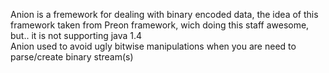 Anion is a fremework for dealing with binary encoded data, the idea of this framework taken from Preon framework, wich doing this staff awesome, but.. it is not supporting java 1.4
<br>Anion used to avoid ugly bitwise manipulations when you are need to parse/create binary stream(s)
